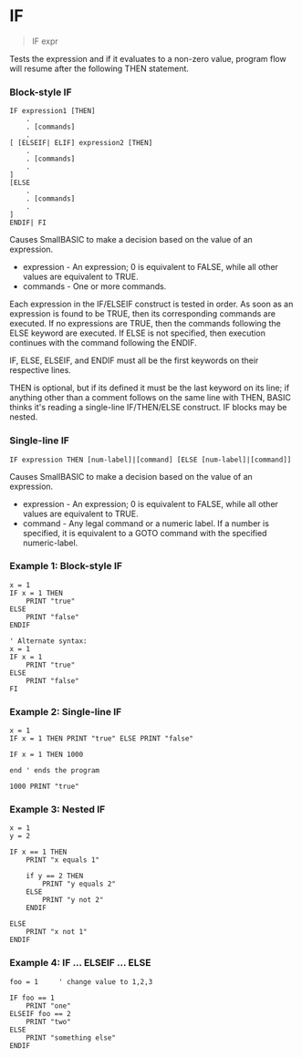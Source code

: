 # IF

> IF expr

Tests the expression and if it evaluates to a non-zero value, program flow will resume after the following THEN statement.

### Block-style IF

```
IF expression1 [THEN]
    .
    . [commands]
    .
[ [ELSEIF| ELIF] expression2 [THEN]
    .
    . [commands]
    .
]
[ELSE
    .
    . [commands]
    .
]
ENDIF| FI
```

Causes SmallBASIC to make a decision based on the value of an expression.

* expression  - An expression; 0 is equivalent to FALSE, while all other values are equivalent to TRUE.
* commands - One or more commands.

Each expression in the IF/ELSEIF construct is tested in order.
As soon as an expression is found to be TRUE, then its corresponding
commands are executed. If no expressions are TRUE, then the commands
following the ELSE keyword are executed. If ELSE is not specified, then
execution continues with the command following the ENDIF.

IF, ELSE, ELSEIF, and ENDIF must all be the first keywords on their respective lines.

THEN is optional, but if its defined it must be the last keyword on its
line; if anything other than a comment follows on the same line with
THEN, BASIC thinks it's reading a single-line IF/THEN/ELSE construct.
IF blocks may be nested.

### Single-line IF

```
IF expression THEN [num-label]|[command] [ELSE [num-label]|[command]]
```

Causes SmallBASIC to make a decision based on the value of an expression.

* expression - An expression; 0 is equivalent to FALSE, while all other values are equivalent to TRUE.
* command - Any legal command or a numeric label. If a number is specified, it is equivalent to a GOTO command with the specified numeric-label.

### Example 1: Block-style IF

```
x = 1
IF x = 1 THEN
    PRINT "true"
ELSE
    PRINT "false"
ENDIF

' Alternate syntax:
x = 1
IF x = 1
    PRINT "true"
ELSE
    PRINT "false"
FI
```

### Example 2: Single-line IF

```
x = 1
IF x = 1 THEN PRINT "true" ELSE PRINT "false"

IF x = 1 THEN 1000

end ' ends the program

1000 PRINT "true"
```

### Example 3: Nested IF

```
x = 1
y = 2

IF x == 1 THEN 
    PRINT "x equals 1"
    
    if y == 2 THEN
        PRINT "y equals 2"
    ELSE
        PRINT "y not 2"
    ENDIF
    
ELSE
    PRINT "x not 1"
ENDIF
```

### Example 4: IF ... ELSEIF ... ELSE

```
foo = 1     ' change value to 1,2,3

IF foo == 1
    PRINT "one"
ELSEIF foo == 2
    PRINT "two"
ELSE
    PRINT "something else"
ENDIF
```
